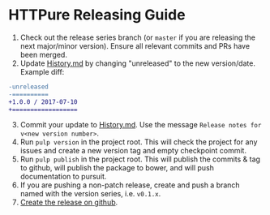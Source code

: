 # HTTPure Releasing Guide

1. Check out the release series branch (or `master` if you are releasing the
   next major/minor version). Ensure all relevant commits and PRs have been
   merged.
2. Update [History.md](./History.md) by changing "unreleased" to the new
   version/date.  Example diff:
```diff
-unreleased
-==========
+1.0.0 / 2017-07-10
+==================
```
3. Commit your update to [History.md](./History.md). Use the message `Release
   notes for v<new version number>`.
4. Run `pulp version` in the project root. This will check the project for any
   issues and create a new version tag and empty checkpoint commit.
5. Run `pulp publish` in the project root.  This will publish the commits & tag
   to github, will publish the package to bower, and will push documentation to
   pursuit.
6. If you are pushing a non-patch release, create and push a branch named with
   the version series, i.e. `v0.1.x`.
7. [Create the release on
   github](https://github.com/cprussin/purescript-httpure/releases/new).
